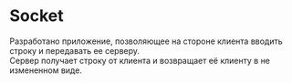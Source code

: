 # Socket
Разработано приложение, позволяющее на стороне клиента вводить строку и передавать ее серверу. <br />
Сервер получает строку от клиента и возвращает её клиенту в не измененном виде.
